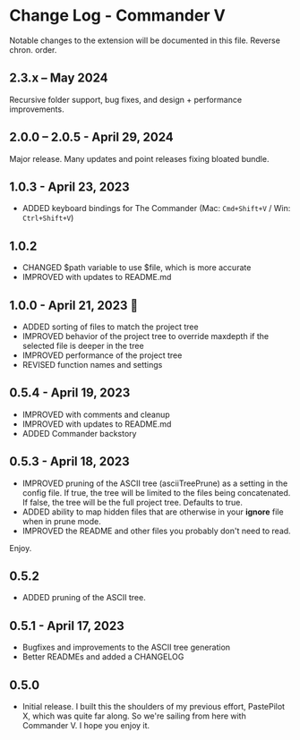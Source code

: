 # Change Log - Commander V

Notable changes to the extension will be documented in this file. Reverse chron. order.

## 2.3.x – May 2024

Recursive folder support, bug fixes, and design + performance improvements.

## 2.0.0 – 2.0.5 - April 29, 2024

Major release. Many updates and point releases fixing bloated bundle.

## 1.0.3 - April 23, 2023

- ADDED keyboard bindings for The Commander (Mac: `Cmd+Shift+V` / Win: `Ctrl+Shift+V`)

## 1.0.2

- CHANGED $path variable to use $file, which is more accurate
- IMPROVED with updates to README.md

## 1.0.0 - April 21, 2023 🍾

- ADDED sorting of files to match the project tree
- IMPROVED behavior of the project tree to override maxdepth if the selected file is deeper in the tree
- IMPROVED performance of the project tree
- REVISED function names and settings

## 0.5.4 - April 19, 2023

- IMPROVED with comments and cleanup
- IMPROVED with updates to README.md
- ADDED Commander backstory

## 0.5.3 - April 18, 2023

- IMPROVED pruning of the ASCII tree (asciiTreePrune) as a setting in the config file. If true, the tree will be limited to the files being concatenated. If false, the tree will be the full project tree. Defaults to true.
- ADDED ability to map hidden files that are otherwise in your **ignore** file when in prune mode.
- IMPROVED the README and other files you probably don't need to read.

Enjoy.

## 0.5.2

- ADDED pruning of the ASCII tree.

## 0.5.1 - April 17, 2023

- Bugfixes and improvements to the ASCII tree generation
- Better READMEs and added a CHANGELOG

## 0.5.0

- Initial release. I built this the shoulders of my previous effort, PastePilot X, which was quite far along. So we're sailing from here with Commander V. I hope you enjoy it.
